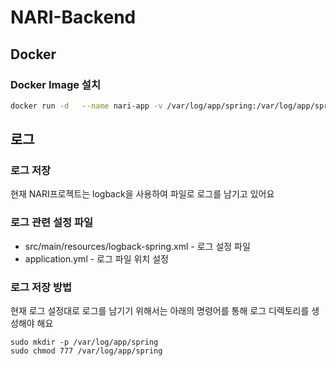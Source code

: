 # NARI-Backend

## Docker 
### Docker Image 설치
```bash
docker run -d   --name nari-app -v /var/log/app/spring:/var/log/app/spring  -p 80:8080   gorani41/nari-app:latest
```

## 로그
### 로그 저장 
현재 NARI프로젝트는 logback을 사용하여 파일로 로그를 남기고 있어요


### 로그 관련 설정 파일
- src/main/resources/logback-spring.xml - 로그 설정 파일
- application.yml - 로그 파일 위치 설정

### 로그 저장 방법
현재 로그 설정대로 로그를 남기기 위해서는 아래의 명령어를 통해 로그 디렉토리를 생성해야 해요
```
sudo mkdir -p /var/log/app/spring
sudo chmod 777 /var/log/app/spring         
```
